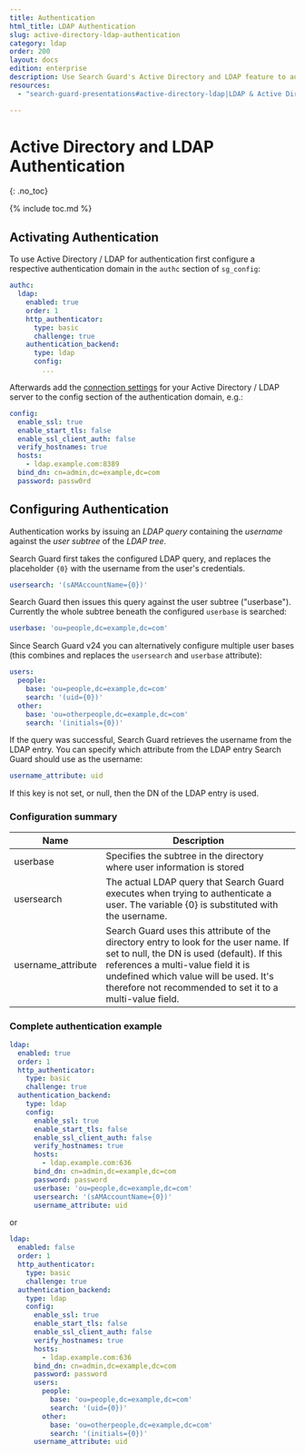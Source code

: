 ```yaml
---
title: Authentication
html_title: LDAP Authentication
slug: active-directory-ldap-authentication
category: ldap
order: 200
layout: docs
edition: enterprise
description: Use Search Guard's Active Directory and LDAP feature to authenticate users.
resources:
  - "search-guard-presentations#active-directory-ldap|LDAP & Active Directory configuration (presentation)"

---
```

<!---
Copyright 2019 floragunn GmbH
-->

# Active Directory and LDAP Authentication
{: .no_toc}

{% include toc.md %}

## Activating Authentication

To use Active Directory / LDAP for authentication first configure a respective authentication domain in the `authc` section of `sg_config`:

```yaml
authc:
  ldap:
    enabled: true
    order: 1
    http_authenticator:
      type: basic
      challenge: true
    authentication_backend:
      type: ldap
      config:
        ...
```

Afterwards add the [connection settings](../_docs_auth_auth/auth_auth_ldap_connection_settings.md) for your Active Directory / LDAP server to the config section of the authentication domain, e.g.:

```yaml
config:
  enable_ssl: true
  enable_start_tls: false
  enable_ssl_client_auth: false
  verify_hostnames: true
  hosts:
    - ldap.example.com:8389
  bind_dn: cn=admin,dc=example,dc=com
  password: passw0rd
```

## Configuring Authentication

Authentication works by issuing an *LDAP query* containing the *username* against the *user subtree* of the *LDAP tree*.

Search Guard first takes the configured LDAP query, and replaces the placeholder `{0}` with the username from the user's credentials.

```yaml
usersearch: '(sAMAccountName={0})'
```

Search Guard then issues this query against the user subtree ("userbase"). Currently the whole subtree beneath the configured `userbase` is searched:

```yaml
userbase: 'ou=people,dc=example,dc=com'
```

Since Search Guard v24 you can alternatively configure multiple user bases (this combines and replaces the `usersearch` and `userbase` attribute): 

```yaml
users:
  people:
    base: 'ou=people,dc=example,dc=com'
    search: '(uid={0})'
  other:
    base: 'ou=otherpeople,dc=example,dc=com'
    search: '(initials={0})'
```

If the query was successful, Search Guard retrieves the username from the LDAP entry. You can specify which attribute from the LDAP entry Search Guard should use as the username:

```yaml
username_attribute: uid
```

If this key is not set, or null, then the DN of the LDAP entry is used.

### Configuration summary

| Name | Description |
|---|---|
| userbase | Specifies the subtree in the directory where user information is stored |
| usersearch | The actual LDAP query that Search Guard executes when trying to authenticate a user. The variable {0} is substituted with the username.|
| username_attribute | Search Guard uses this attribute of the directory entry to look for the user name. If set to null, the DN is used (default). If this references a multi-value field it is undefined which value will be used. It's therefore not recommended to set it to a multi-value field.|

### Complete authentication example

```yaml
ldap:
  enabled: true
  order: 1
  http_authenticator:
    type: basic
    challenge: true
  authentication_backend:
    type: ldap
    config:
      enable_ssl: true
      enable_start_tls: false
      enable_ssl_client_auth: false
      verify_hostnames: true
      hosts:
        - ldap.example.com:636
      bind_dn: cn=admin,dc=example,dc=com
      password: password
      userbase: 'ou=people,dc=example,dc=com'
      usersearch: '(sAMAccountName={0})'
      username_attribute: uid
```

or

```yaml
ldap:
  enabled: false
  order: 1
  http_authenticator:
    type: basic
    challenge: true
  authentication_backend:
    type: ldap
    config:
      enable_ssl: true
      enable_start_tls: false
      enable_ssl_client_auth: false
      verify_hostnames: true
      hosts:
        - ldap.example.com:636
      bind_dn: cn=admin,dc=example,dc=com
      password: password
      users:
        people:
          base: 'ou=people,dc=example,dc=com'
          search: '(uid={0})'
        other:
          base: 'ou=otherpeople,dc=example,dc=com'
          search: '(initials={0})'
      username_attribute: uid
```